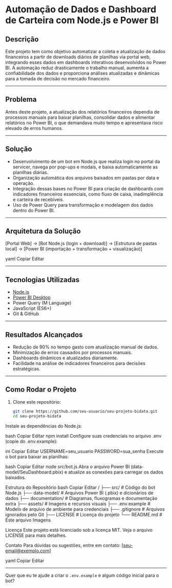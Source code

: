 # Automação de Dados e Dashboard de Carteira com Node.js e Power BI

## Descrição

Este projeto tem como objetivo automatizar a coleta e atualização de dados financeiros a partir de downloads diários de planilhas via portal web, integrando esses dados em dashboards interativos desenvolvidos no Power BI. A automação reduz drasticamente o trabalho manual, aumenta a confiabilidade dos dados e proporciona análises atualizadas e dinâmicas para a tomada de decisão no mercado financeiro.

---

## Problema

Antes deste projeto, a atualização dos relatórios financeiros dependia de processos manuais para baixar planilhas, consolidar dados e alimentar relatórios no Power BI, o que demandava muito tempo e apresentava risco elevado de erros humanos.

---

## Solução

- Desenvolvimento de um bot em Node.js que realiza login no portal da servicer, navega por pop-ups e modais, e baixa automaticamente as planilhas diárias.
- Organização automática dos arquivos baixados em pastas por data e operação.
- Integração dessas bases no Power BI para criação de dashboards com indicadores financeiros essenciais, como fluxo de caixa, inadimplência e carteira de recebíveis.
- Uso de Power Query para transformação e modelagem dos dados dentro do Power BI.

---

## Arquitetura da Solução
[Portal Web] → [Bot Node.js (login + download)] → [Estrutura de pastas local] → [Power BI (importação + transformação + visualização)]

yaml
Copiar
Editar

---

## Tecnologias Utilizadas

- [Node.js](https://nodejs.org/)
- [Power BI Desktop](https://powerbi.microsoft.com/)
- Power Query (M Language)
- JavaScript (ES6+)
- Git & GitHub

---

## Resultados Alcançados

- Redução de 90% no tempo gasto com atualização manual de dados.
- Minimização de erros causados por processos manuais.
- Dashboards dinâmicos e atualizados diariamente.
- Facilidade na análise de indicadores financeiros para decisões estratégicas.

---

## Como Rodar o Projeto

1. Clone este repositório:

   ```bash
   git clone https://github.com/seu-usuario/seu-projeto-bidata.git
   cd seu-projeto-bidata
Instale as dependências do Node.js:

bash
Copiar
Editar
npm install
Configure suas credenciais no arquivo .env (copie do .env.example):

ini
Copiar
Editar
USERNAME=seu_usuario
PASSWORD=sua_senha
Execute o bot para baixar as planilhas:

bash
Copiar
Editar
node src/bot.js
Abra o arquivo Power BI (data-model/SeuDashboard.pbix) e atualize as conexões para carregar os dados baixados.

Estrutura do Repositório
bash
Copiar
Editar
/
├── src/               # Código do bot Node.js
├── data-model/        # Arquivos Power BI (.pbix) e dicionários de dados
├── documentation/     # Diagramas, fluxogramas e documentação extra
├── assets/            # Imagens e recursos visuais
├── .env.example       # Modelo de arquivo de ambiente para credenciais
├── .gitignore         # Arquivos ignorados pelo Git
├── LICENSE            # Licença do projeto
└── README.md          # Este arquivo
Imagens

Licença
Este projeto está licenciado sob a licença MIT. Veja o arquivo LICENSE para mais detalhes.

Contato
Para dúvidas ou sugestões, entre em contato: [seu-email@exemplo.com]

yaml
Copiar
Editar

---

Quer que eu te ajude a criar o `.env.example` e algum código inicial para o bot?
